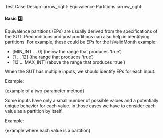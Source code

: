 <link rel="stylesheet" href="{{baseUrl}}/css/textbook.css">

<div class="website-content">

<div id="path">Test Case Design :arrow_right: Equivalence Partitions :arrow_right:</div>

<div id="title">

#### Basic :two:

</div>

<div id="body">

Equivalence partitions (EPs) are usually derived from the specifications of the SUT. Preconditions and postconditions can also help in identifying partitions. For example, these could be EPs for the isValidMonth example:

*	[MIN_INT ... 0] (below the range that produces ‘true’)
*	[1 … 12] (the range that produces ‘true’)
*	[13 … MAX_INT] (above the range that produces ‘true’)

When the SUT has multiple inputs, we should identify EPs for each input.

<tip-box>

Example:

{example of a two-parameter method}

</tip-box>

Some inputs have only a small number of possible values and a potentially unique behavior for each value. In those cases we have to consider each value as a partition by itself.

<tip-box>

Example:

{example where each value is a partition}

</tip-box>

</div>

<div id="extras">

<include src="exercises.md" />

<div>

</div>

